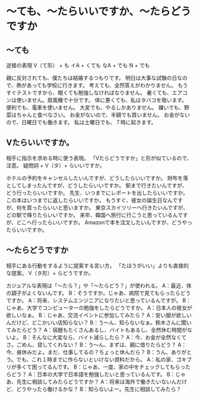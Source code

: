 # 〜ても、〜たらいいですか、〜たらどうですか


## 〜ても
逆接の表現
V（て形） + も イA + くても なA + でも N + でも

親に反対されても、僕たちは結婚するつもりです。
明日は大事な試験の日なので、熱があっても学校に行きます。
考えても、全然答えがわかりません。
もうすぐテストですから、眠くても勉強しなければなりません。
暑くても、エアコンは使いません。扇風機で十分です。
体に悪くても、私はタバコを吸います。
便利でも、電車を使いません。
大変でも、やるしかありません。
嫌いでも、野菜はちゃんと食べなさい。
お金がないので、半額でも買いません。
お金がないので、日曜日でも働きます。
私は土曜日でも、７時に起きます。

## Vたらいいですか。
相手に指示を求める時に使う表現。
「Vたらどうですか」と形が似ているので、注意。
疑問詞 + V（タ）+ らいいですか。

ホテルの予約をキャンセルしたいんですが、どうしたらいいですか。
財布を落としてしまったんですが、どうしたらいいですか。
駅まで行きたいんですが、どう行ったらいいですか。
先生、いつまでにレポートを出したらいいですか。
この本はいつまでに返したらいいですか。
もうすぐ、彼女の誕生日なんですが、何を買ったらいいと思いますか。
東京スカイツリーへ行きたいんですが、どの駅で降りたらいいですか。
来年、韓国へ旅行に行こうと思っているんですが、どこへ行ったらいいですか。
Amazonで本を注文したいんですが、どうやったらいいですか。


## 〜たらどうですか
相手にある行動をするように提案する言い方。 「たほうがいい」よりも直接的な提案。
V（タ形）+ らどうですか。

カジュアルな表現は「〜たら？」や「〜たらどう？」が使われる。
A：最近、体の調子がよくないんです。 B：そうですか。じゃあ、病院で見てもらったらどうですか。
A：将来、システムエンジニアになりたいと思っているんですが。 B：じゃあ、大学でコンピューターの勉強をしたらどうですか。
A：日本人の彼女が欲しいなぁ。 B：じゃあ、交流イベントに参加してみたら？
A：安い服が欲しいんだけど、どこかいい店知らない？ B：う〜ん、知らないなぁ。鈴木さんに聞いてみたらどう？
A：宿題もたくさんあるし、バイトもあるし、全然休む時間がないよ。 B：そんなに大変なら、バイト減らしたら？
A：今、お金が全然なくてさ。ごめん、貸してくれない？ B：う〜ん、まずは、親に借りたらどう？
A：今、昼休みだよ。まだ、仕事してるの？ちょっと休んだら？ B：うん、ありがとう。でも、これ１時までに作らないといけない資料だから。
A：私の家、ゴキブリが多くて困ってるんです。 B：じゃあ、一度、家の中をチェックしてもらったらどう？
A：日本の大学で日本語を勉強したいと思っているんです。 B：じゃあ、先生に相談してみたらどうですか？
A：将来は海外で働きたいないんだけど、どうやったら働けるかな？ B：知らないよー。先生に相談してみたら？


